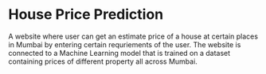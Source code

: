 <h1> House Price Prediction </h1>
A website where user can get an estimate price of a house at certain places in Mumbai by entering certain requriements of the user. 
The website is connected to a Machine Learning model that is trained on a dataset containing prices of different property all across Mumbai.

